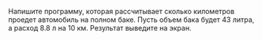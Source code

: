 Напишите программу, которая рассчитывает сколько километров проедет автомобиль на полном баке. Пусть объем бака будет 43 литра, а расход 8.8 л на 10 км. Результат выведите на экран. 
